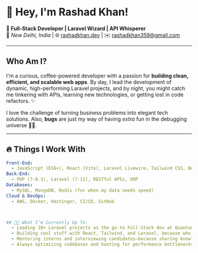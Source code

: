 # 👋 Hey, I'm Rashad Khan!

**🚀 Full-Stack Developer | Laravel Wizard | API Whisperer**  
📍 _New Delhi, India_ | 🌐 [rashadkhan.dev](#) | ✉️ [rashadkhan359@gmail.com](mailto:rashadkhan359@gmail.com)

---

## Who Am I?

I'm a curious, coffee-powered developer with a passion for **building clean, efficient, and scalable web apps**. By day, I lead the development of dynamic, high-performing Laravel projects, and by night, you might catch me tinkering with APIs, learning new technologies, or getting lost in code refactors. ✨

I love the challenge of turning business problems into elegant tech solutions. Also, **bugs** are just my way of having _extra_ fun in the debugging universe 🐛🚀.

---

## 🔥 Things I Work With

```yaml
Front-End: 
  - JavaScript (ES6+), React (Vite), Laravel Livewire, Tailwind CSS, Bootstrap
Back-End: 
  - PHP (7-8.3), Laravel (7-11), RESTful APIs, OOP 
Databases: 
  - MySQL, MongoDB, Redis (for when my data needs speed)
Cloud & DevOps: 
  - AWS, Docker, Hostinger, CI/CD, GitHub



## 👨‍💻 What I’m Currently Up To:
  - Leading 10+ Laravel projects as the go-to Full-Stack dev at Quantum IT Innovation 🏆.
  - Building cool stuff with React, Tailwind, and Laravel, because who doesn’t love a good front-end/back-end combo?
  - Mentoring interns and interviewing candidates—because sharing knowledge is caring 🤓.
  - Always optimizing codebases and hunting for performance bottlenecks like a code detective 🕵️‍♂️.
